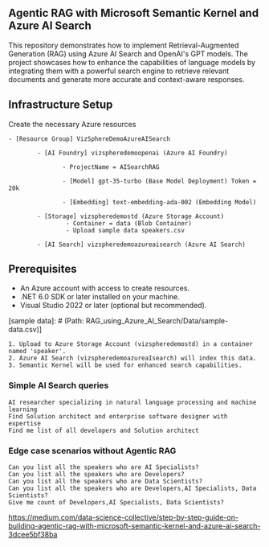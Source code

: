 ﻿## Agentic RAG with Microsoft Semantic Kernel and Azure AI Search


This repository demonstrates how to implement Retrieval-Augmented Generation (RAG) using Azure AI Search and OpenAI's GPT models. The project showcases how to enhance the capabilities of language models by integrating them with a powerful search engine to retrieve relevant documents and generate more accurate and context-aware responses.


## Infrastructure Setup

Create the necessary Azure resources 

```
- [Resource Group] VizSphereDemoAzureAISearch 
	 	
		- [AI Foundry] vizspheredemoopenai (Azure AI Foundry)

			   - ProjectName = AISearchRAG
		
			   - [Model] gpt-35-turbo (Base Model Deployment) Token = 20k
			
			   - [Embedding] text-embedding-ada-002 (Embedding Model)
	
		- [Storage] vizspheredemostd (Azure Storage Account)
				- Container = data (Blob Container)
				- Upload sample data speakers.csv 

		- [AI Search] vizspheredemoazureaisearch (Azure AI Search)
```


## Prerequisites	
- An Azure account with access to create resources.
- .NET 6.0 SDK or later installed on your machine.
- Visual Studio 2022 or later (optional but recommended).


[sample data]: # (Path: RAG_using_Azure_AI_Search/Data/sample-data.csv)]

	1. Upload to Azure Storage Account (vizspheredemostd) in a container named 'speaker'.
	2. Azure AI Search (vizspheredemoazureaIsearch) will index this data.
	3. Semantic Kernel will be used for enhanced search capabilities.


### Simple AI Search queries
    AI researcher specializing in natural language processing and machine learning
    Find Solution architect and enterprise software designer with expertise
    Find me list of all developers and Solution architect


### Edge case scenarios without Agentic RAG

	Can you list all the speakers who are AI Specialists?
	Can you list all the speakers who are Developers?
	Can you list all the speakers who are Data Scientists?
	Can you list all the speakers who are Developers,AI Specialists, Data Scientists?
	Give me count of Developers,AI Specialists, Data Scientists?


https://medium.com/data-science-collective/step-by-step-guide-on-building-agentic-rag-with-microsoft-semantic-kernel-and-azure-ai-search-3dcee5bf38ba
